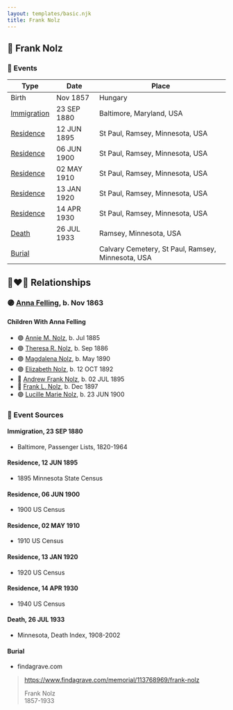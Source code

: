 ```yaml
---
layout: templates/basic.njk
title: Frank Nolz
---
```

## 🔵 Frank Nolz

### 📆 Events

Type | Date | Place
------ | ------ | ------
Birth | Nov 1857 | Hungary
[Immigration](#event-518786c5-fc79-45dc-bad8-79f940ab41d5) | 23 SEP 1880 | Baltimore, Maryland, USA
[Residence](#event-6ef23151-92b0-4db7-bd1b-c5d187c51930) | 12 JUN 1895 | St Paul, Ramsey, Minnesota, USA
[Residence](#event-89e68dae-5451-445a-b9ee-929c2438bd27) | 06 JUN 1900 | St Paul, Ramsey, Minnesota, USA
[Residence](#event-c03ba96b-a5a4-4b61-a0a9-2656e7533948) | 02 MAY 1910 | St Paul, Ramsey, Minnesota, USA
[Residence](#event-ebb52f96-db6b-424a-a476-35a35f849f22) | 13 JAN 1920 | St Paul, Ramsey, Minnesota, USA
[Residence](#event-afe6eb64-598f-4db3-9453-4899778ddfa1) | 14 APR 1930 | St Paul, Ramsey, Minnesota, USA
[Death](#event-cf8a24fc-1aa5-4548-97dc-db8358b66c8f) | 26 JUL 1933 | Ramsey, Minnesota, USA
[Burial](#event-2a6d9143-8a0e-4508-9844-2cf7e7bdc1b5) |  | Calvary Cemetery, St Paul, Ramsey, Minnesota, USA

## 👩‍❤️‍👨 Relationships

### 🟣 [Anna Felling](/people/1/1735561), b. Nov 1863

#### Children With Anna Felling
* 🟣 [Annie M. Nolz](/people/9/95147455), b. Jul 1885
* 🟣 [Theresa R. Nolz](/people/5/50924540), b. Sep 1886
* 🟣 [Magdalena Nolz](/people/7/73853224), b. May 1890
* 🟣 [Elizabeth Nolz](/people/3/37387446), b. 12 OCT 1892
* 🔵 [Andrew Frank Nolz](/people/2/26908800), b. 02 JUL 1895
* 🔵 [Frank L. Nolz](/people/9/95132139), b. Dec 1897
* 🟣 [Lucille Marie Nolz](/people/5/51370797), b. 23 JUN 1900
### 📰 Event Sources

#### <a id="event-518786c5-fc79-45dc-bad8-79f940ab41d5"></a> Immigration, 23 SEP 1880
* Baltimore, Passenger Lists, 1820-1964

#### <a id="event-6ef23151-92b0-4db7-bd1b-c5d187c51930"></a> Residence, 12 JUN 1895
* 1895 Minnesota State Census

#### <a id="event-89e68dae-5451-445a-b9ee-929c2438bd27"></a> Residence, 06 JUN 1900
* 1900 US Census

#### <a id="event-c03ba96b-a5a4-4b61-a0a9-2656e7533948"></a> Residence, 02 MAY 1910
* 1910 US Census

#### <a id="event-ebb52f96-db6b-424a-a476-35a35f849f22"></a> Residence, 13 JAN 1920
* 1920 US Census

#### <a id="event-afe6eb64-598f-4db3-9453-4899778ddfa1"></a> Residence, 14 APR 1930
* 1940 US Census

#### <a id="event-cf8a24fc-1aa5-4548-97dc-db8358b66c8f"></a> Death, 26 JUL 1933
* Minnesota, Death Index, 1908-2002

#### <a id="event-2a6d9143-8a0e-4508-9844-2cf7e7bdc1b5"></a> Burial
* findagrave.com
>   
  > https://www.findagrave.com/memorial/113768969/frank-nolz  
  >   
  > Frank Nolz  
  > 1857-1933
